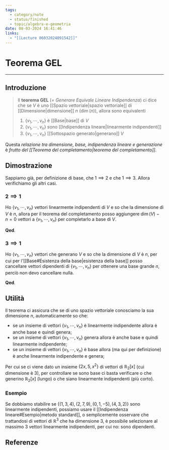 ```yaml
---
tags:
  - category/note
  - status/finished
  - topic/algebra-e-geometria
date: 08-03-2024 16:41:46
links:
  - "[[Lecture 06032024091542]]"
---
```

# Teorema GEL
---
## Introduzione
> Il **teorema GEL** (= _Generare Equivale Lineare Indipendenza_) ci dice che se $V$ è uno [[Spazio vettoriale|spazio vettoriale]] di [[Dimensione|dimensione]] $n$ ($\dim(n)$), allora sono equivalenti
> 1. $\{v_{1}, \cdots, v_{n}\}$ è [[Base|base]] di $V$
> 2. $\{v_{1}, \cdots, v_{n}\}$ sono [[Indipendenza lineare|linearmente indipendenti]]
> 3. $\{v_{1}, \cdots, v_{n}\}$ [[Sottospazio generato|generano]] $V$

Questa _relazione tra dimensione, base, indipendenza lineare e generazione_ è _frutto del [[Teorema del completamento|teorema del completamento]]_.

## Dimostrazione
Sappiamo già, per definizione di base, che $1 \implies 2$ e che $1 \implies 3$. Allora verifichiamo gli altri casi.

### $2 \implies 1$
Ho $\{v_{1}, \cdots, v_{n}\}$ vettori linearmente indipendenti di $V$ e so che la dimensione di $V$ è $n$, allora per il teorema del completamento posso aggiungere $\dim(V) - n = 0$ vettori a $\{v_{1}, \cdots, v_{n}\}$ per completarlo a base di $V$.

**Qed**.

### $3 \implies 1$
Ho $\{v_{1}, \cdots, v_{n}\}$ vettori che generano $V$ e so che la dimensione di $V$ è $n$, per cui per l'[[Base#Esistenza della base|esistenza della base]] posso cancellare vettori dipendenti di $\{v_{1}, \cdots, v_{n}\}$ per ottenere una base grande $n$, perciò non devo cancellare nulla.

**Qed**.

## Utilità
Il teorema ci assicura che se di uno spazio vettoriale conosciamo la sua dimensione $n$, automaticamente so che:
- se un insieme di vettori $\{v_{1}, \cdots, v_{n}\}$ è linearmente indipendente allora è anche base e quindi genera;
- se un insieme di vettori $\{v_{1}, \cdots, v_{n}\}$ genera allora è anche base e quindi linearmente indipendente;
- se un insieme di vettori $\{v_{1}, \cdots, v_{n}\}$ è base allora (ma qui per definizione) è anche linearmente indipendente e genera;

Per cui se ci viene dato un insieme $\{2x, 5, x^{2}\}$ di vettori di $\mathbb{R}_{2}[x]$ (cui dimensione è 3), per controllare se sono base ci basta verificare o che generino $\mathbb{R}_{2}[x]$ (lungo) o che siano linearmente indipendenti (più corto).

### Esempio
Se dobbiamo stabilire se $\{(1, 3, 4), (2, 7, 9), (0, 1, -5), (4, 3, 2)\}$ sono linearmente indipendenti, possiamo usare il [[Indipendenza lineare#Esempio|metodo standard]], o semplicemente osservare che trattandosi di vettori di $\mathbb{R}^{3}$ che ha dimensione 3, è possibile selezionare al massimo 3 vettori linearmente indipendenti, per cui no: sono dipendenti.

## Referenze